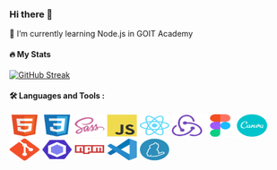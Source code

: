 ### Hi there 👋

 🌱 I’m currently learning Node.js in GOIT Academy
 
#### 🔥 My Stats

[![GitHub Streak](http://github-readme-streak-stats.herokuapp.com?user=Natatashkin&theme=dark)](https://git.io/streak-stats)

#### :hammer_and_wrench: Languages and Tools :
<div>
  <img src="https://github.com/devicons/devicon/blob/master/icons/html5/html5-original.svg" width="54" title="HTML5" alt="HTML5" width="40" height="40" &nbsp; />
  <img src="https://github.com/devicons/devicon/blob/master/icons/css3/css3-original.svg" width="54" title="CSS3" alt="CSS3" width="40" height="40" &nbsp; />
  <img src="https://github.com/devicons/devicon/blob/master/icons/sass/sass-original.svg" width="54" title="SASS" alt="SASS" width="40" height="40" &nbsp; />
  <img src="https://github.com/devicons/devicon/blob/master/icons/javascript/javascript-original.svg" width="54" title="Git" alt="Git" width="40" height="40" &nbsp; />
  <img src="https://github.com/devicons/devicon/blob/master/icons/react/react-original.svg" width="54" title="React" alt="React" width="40" height="40" &nbsp; />
  <img src="https://github.com/devicons/devicon/blob/master/icons/redux/redux-original.svg" width="54" title="Redux" alt="Redux" width="40" height="40" &nbsp; />
  <img src="https://github.com/devicons/devicon/blob/master/icons/figma/figma-original.svg" width="54" title="Figma" alt="Figma" width="40" height="40" &nbsp; />
  <img src="https://github.com/devicons/devicon/blob/master/icons/canva/canva-original.svg" width="54" title="Canva" alt="Canva" width="40" height="40" &nbsp; />
  <img src="https://github.com/devicons/devicon/blob/master/icons/git/git-original.svg" width="54" title="Git" alt="Git" width="40" height="40" &nbsp; />
  <img src="https://github.com/devicons/devicon/blob/master/icons/eslint/eslint-original.svg" width="54" title="Eslint" alt="Eslint" width="40" height="40" &nbsp; />
  <img src="https://github.com/devicons/devicon/blob/master/icons/npm/npm-original-wordmark.svg" width="54" title="npm" alt="npm" width="40" height="40" &nbsp; />
  <img src="https://github.com/devicons/devicon/blob/master/icons/vscode/vscode-original.svg" width="54" title="vscode" alt="vscode" width="40" height="40" &nbsp; />
  <img src="https://github.com/devicons/devicon/blob/master/icons/yarn/yarn-original.svg" width="54" title="vscode" alt="vscode" width="40" height="40" &nbsp; />
</div>

####
